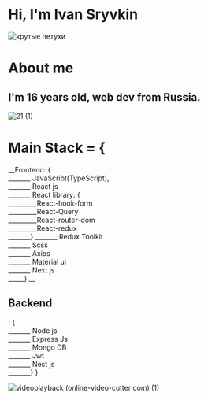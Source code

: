 # Hi, I'm Ivan Sryvkin

![крутые петухи](https://github.com/zxcivan07/zxcivan07/assets/108341880/59d7b247-5e5c-41eb-b73b-2f13a4b1bbc2)


# About me
## I'm 16 years old, web dev from Russia.

![21 (1)](https://github.com/zxcivan07/zxcivan07/assets/108341880/99689891-c277-4eb3-ab99-b8d8348718e1)


# Main Stack = { <br/>
__Frontend: {<br/>
_______ JavaScript(TypeScript), <br/>
_______ React js <br/>
_______ React library: { <br/>
_________React-hook-form <br/>
_________React-Query <br/>
_________React-router-dom <br/>
_________React-redux <br/>
_______}
_______ Redux Toolkit <br/>
_______ Scss <br/>
_______ Axios <br/>
_______ Material ui <br/>
_______ Next js <br/>
_____}
__<h2>Backend</h2>: { <br/> 
_______ Node js <br/>
_______ Express Js <br/>
_______ Mongo DB <br/>
_______ Jwt <br/>
_______ Nest js <br/>
_______}
}

![videoplayback (online-video-cutter com) (1)](https://github.com/zxcivan07/zxcivan07/assets/108341880/b4b4c6d9-432d-4bad-91b7-8158e9a529ae)

